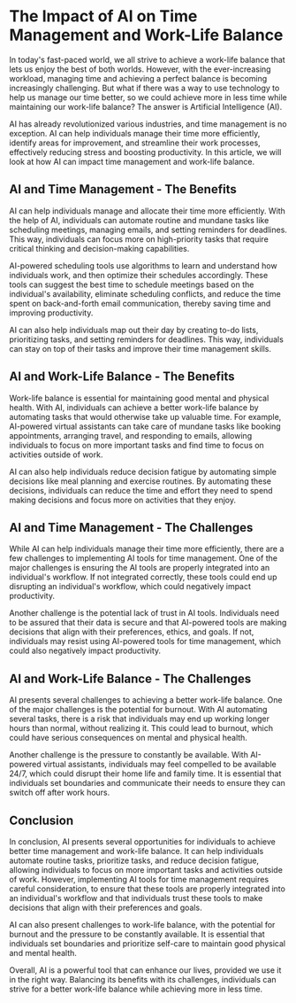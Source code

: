 # The Impact of AI on Time Management and Work-Life Balance

In today's fast-paced world, we all strive to achieve a work-life balance that lets us enjoy the best of both worlds. However, with the ever-increasing workload, managing time and achieving a perfect balance is becoming increasingly challenging. But what if there was a way to use technology to help us manage our time better, so we could achieve more in less time while maintaining our work-life balance? The answer is Artificial Intelligence (AI).

AI has already revolutionized various industries, and time management is no exception. AI can help individuals manage their time more efficiently, identify areas for improvement, and streamline their work processes, effectively reducing stress and boosting productivity. In this article, we will look at how AI can impact time management and work-life balance.

## AI and Time Management - The Benefits

AI can help individuals manage and allocate their time more efficiently. With the help of AI, individuals can automate routine and mundane tasks like scheduling meetings, managing emails, and setting reminders for deadlines. This way, individuals can focus more on high-priority tasks that require critical thinking and decision-making capabilities.

AI-powered scheduling tools use algorithms to learn and understand how individuals work, and then optimize their schedules accordingly. These tools can suggest the best time to schedule meetings based on the individual's availability, eliminate scheduling conflicts, and reduce the time spent on back-and-forth email communication, thereby saving time and improving productivity.

AI can also help individuals map out their day by creating to-do lists, prioritizing tasks, and setting reminders for deadlines. This way, individuals can stay on top of their tasks and improve their time management skills.

## AI and Work-Life Balance - The Benefits

Work-life balance is essential for maintaining good mental and physical health. With AI, individuals can achieve a better work-life balance by automating tasks that would otherwise take up valuable time. For example, AI-powered virtual assistants can take care of mundane tasks like booking appointments, arranging travel, and responding to emails, allowing individuals to focus on more important tasks and find time to focus on activities outside of work.

AI can also help individuals reduce decision fatigue by automating simple decisions like meal planning and exercise routines. By automating these decisions, individuals can reduce the time and effort they need to spend making decisions and focus more on activities that they enjoy.

## AI and Time Management - The Challenges

While AI can help individuals manage their time more efficiently, there are a few challenges to implementing AI tools for time management. One of the major challenges is ensuring the AI tools are properly integrated into an individual's workflow. If not integrated correctly, these tools could end up disrupting an individual's workflow, which could negatively impact productivity.

Another challenge is the potential lack of trust in AI tools. Individuals need to be assured that their data is secure and that AI-powered tools are making decisions that align with their preferences, ethics, and goals. If not, individuals may resist using AI-powered tools for time management, which could also negatively impact productivity.

## AI and Work-Life Balance - The Challenges

AI presents several challenges to achieving a better work-life balance. One of the major challenges is the potential for burnout. With AI automating several tasks, there is a risk that individuals may end up working longer hours than normal, without realizing it. This could lead to burnout, which could have serious consequences on mental and physical health.

Another challenge is the pressure to constantly be available. With AI-powered virtual assistants, individuals may feel compelled to be available 24/7, which could disrupt their home life and family time. It is essential that individuals set boundaries and communicate their needs to ensure they can switch off after work hours.

## Conclusion

In conclusion, AI presents several opportunities for individuals to achieve better time management and work-life balance. It can help individuals automate routine tasks, prioritize tasks, and reduce decision fatigue, allowing individuals to focus on more important tasks and activities outside of work. However, implementing AI tools for time management requires careful consideration, to ensure that these tools are properly integrated into an individual's workflow and that individuals trust these tools to make decisions that align with their preferences and goals.

AI can also present challenges to work-life balance, with the potential for burnout and the pressure to be constantly available. It is essential that individuals set boundaries and prioritize self-care to maintain good physical and mental health.

Overall, AI is a powerful tool that can enhance our lives, provided we use it in the right way. Balancing its benefits with its challenges, individuals can strive for a better work-life balance while achieving more in less time.